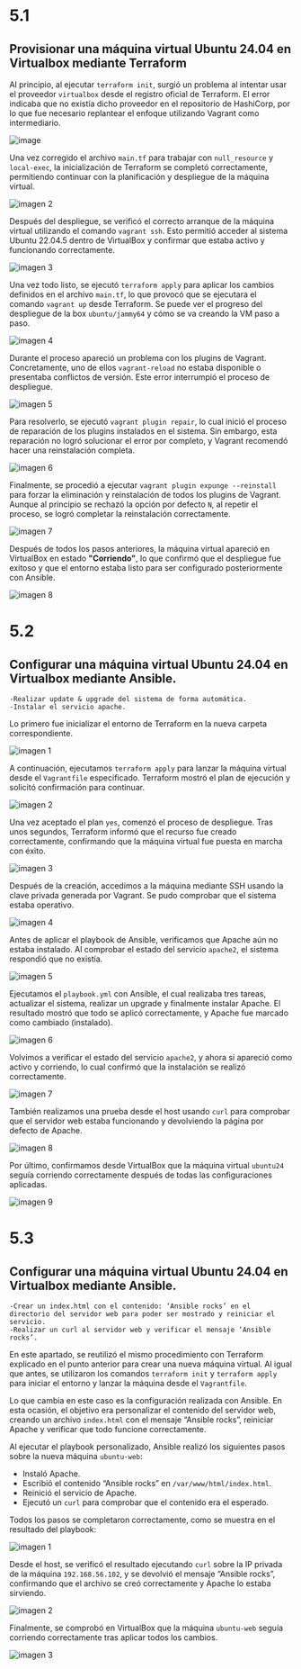 # 5.1

## Provisionar una máquina virtual Ubuntu 24.04 en Virtualbox mediante Terraform

Al principio, al ejecutar `terraform init`, surgió un problema al intentar usar el proveedor `virtualbox` desde el registro oficial de Terraform. El error indicaba que no existía dicho proveedor en el repositorio de HashiCorp, por lo que fue necesario replantear el enfoque utilizando Vagrant como intermediario.

![image](https://github.com/user-attachments/assets/831b9098-0fa8-44e9-80e8-195fed89a7f6)

Una vez corregido el archivo `main.tf` para trabajar con `null_resource` y `local-exec`, la inicialización de Terraform se completó correctamente, permitiendo continuar con la planificación y despliegue de la máquina virtual.

![imagen 2](https://github.com/pedmonsot/terraform/blob/master/5.1/images/2025-05-16_19-02.png)

Después del despliegue, se verificó el correcto arranque de la máquina virtual utilizando el comando `vagrant ssh`. Esto permitió acceder al sistema Ubuntu 22.04.5 dentro de VirtualBox y confirmar que estaba activo y funcionando correctamente.

![imagen 3](https://github.com/pedmonsot/terraform/blob/master/5.1/images/2025-05-16_19-28.png)

Una vez todo listo, se ejecutó `terraform apply` para aplicar los cambios definidos en el archivo `main.tf`, lo que provocó que se ejecutara el comando `vagrant up` desde Terraform. Se puede ver el progreso del despliegue de la box `ubuntu/jammy64` y cómo se va creando la VM paso a paso.

![imagen 4](https://github.com/pedmonsot/terraform/blob/master/5.1/images/2025-05-16_19-28_1.png)

Durante el proceso apareció un problema con los plugins de Vagrant. Concretamente, uno de ellos `vagrant-reload` no estaba disponible o presentaba conflictos de versión. Este error interrumpió el proceso de despliegue.

![imagen 5](https://github.com/pedmonsot/terraform/blob/master/5.1/images/2025-05-16_19-29.png)

Para resolverlo, se ejecutó `vagrant plugin repair`, lo cual inició el proceso de reparación de los plugins instalados en el sistema. Sin embargo, esta reparación no logró solucionar el error por completo, y Vagrant recomendó hacer una reinstalación completa.

![imagen 6](https://github.com/pedmonsot/terraform/blob/master/5.1/images/2025-05-16_19-30.png)

Finalmente, se procedió a ejecutar `vagrant plugin expunge --reinstall` para forzar la eliminación y reinstalación de todos los plugins de Vagrant. Aunque al principio se rechazó la opción por defecto `N`, al repetir el proceso, se logró completar la reinstalación correctamente.

![imagen 7](https://github.com/pedmonsot/terraform/blob/master/5.1/images/2025-05-16_19-30_1.png)

Después de todos los pasos anteriores, la máquina virtual apareció en VirtualBox en estado **"Corriendo"**, lo que confirmó que el despliegue fue exitoso y que el entorno estaba listo para ser configurado posteriormente con Ansible.

![imagen 8](https://github.com/pedmonsot/terraform/blob/master/5.1/images/2025-05-16_19-36.png)

# 5.2

## Configurar una máquina virtual Ubuntu 24.04 en Virtualbox mediante Ansible.
    -Realizar update & upgrade del sistema de forma automática.
    -Instalar el servicio apache.

Lo primero fue inicializar el entorno de Terraform en la nueva carpeta correspondiente.

![imagen 1](https://github.com/pedmonsot/terraform/blob/master/5.2/images/2025-05-19_11-50.png)

A continuación, ejecutamos `terraform apply` para lanzar la máquina virtual desde el `Vagrantfile` especificado. Terraform mostró el plan de ejecución y solicitó confirmación para continuar.

![imagen 2](https://github.com/pedmonsot/terraform/blob/master/5.2/images/2025-05-19_11-52.png)

Una vez aceptado el plan `yes`, comenzó el proceso de despliegue. Tras unos segundos, Terraform informó que el recurso fue creado correctamente, confirmando que la máquina virtual fue puesta en marcha con éxito.

![imagen 3](https://github.com/pedmonsot/terraform/blob/master/5.2/images/2025-05-19_11-52_1.png)

Después de la creación, accedimos a la máquina mediante SSH usando la clave privada generada por Vagrant. Se pudo comprobar que el sistema estaba operativo.

![imagen 4](https://github.com/pedmonsot/terraform/blob/master/5.2/images/2025-05-19_11-56.png)

Antes de aplicar el playbook de Ansible, verificamos que Apache aún no estaba instalado. Al comprobar el estado del servicio `apache2`, el sistema respondió que no existía.

![imagen 5](https://github.com/pedmonsot/terraform/blob/master/5.2/images/2025-05-19_11-58.png)

Ejecutamos el `playbook.yml` con Ansible, el cual realizaba tres tareas, actualizar el sistema, realizar un upgrade y finalmente instalar Apache. El resultado mostró que todo se aplicó correctamente, y Apache fue marcado como cambiado (instalado).

![imagen 6](https://github.com/pedmonsot/terraform/blob/master/5.2/images/2025-05-19_12-02.png)

Volvimos a verificar el estado del servicio `apache2`, y ahora sí apareció como activo y corriendo, lo cual confirmó que la instalación se realizó correctamente.

![imagen 7](https://github.com/pedmonsot/terraform/blob/master/5.2/images/2025-05-19_12-03.png)

También realizamos una prueba desde el host usando `curl` para comprobar que el servidor web estaba funcionando y devolviendo la página por defecto de Apache.

![imagen 8](https://github.com/pedmonsot/terraform/blob/master/5.2/images/2025-05-19_12-04.png)

Por último, confirmamos desde VirtualBox que la máquina virtual `ubuntu24` seguía corriendo correctamente después de todas las configuraciones aplicadas.

![imagen 9](https://github.com/pedmonsot/terraform/blob/master/5.2/images/2025-05-19_12-04_1.png)

# 5.3

## Configurar una máquina virtual Ubuntu 24.04 en Virtualbox mediante Ansible.
    -Crear un index.html con el contenido: ‘Ansible rocks’ en el directorio del servidor web para poder ser mostrado y reiniciar el servicio.
    -Realizar un curl al servidor web y verificar el mensaje ‘Ansible rocks’.

En este apartado, se reutilizó el mismo procedimiento con Terraform explicado en el punto anterior para crear una nueva máquina virtual. Al igual que antes, se utilizaron los comandos `terraform init` y `terraform apply` para iniciar el entorno y lanzar la máquina desde el `Vagrantfile`.

Lo que cambia en este caso es la configuración realizada con Ansible. En esta ocasión, el objetivo era personalizar el contenido del servidor web, creando un archivo `index.html` con el mensaje “Ansible rocks”, reiniciar Apache y verificar que todo funcione correctamente.

Al ejecutar el playbook personalizado, Ansible realizó los siguientes pasos sobre la nueva máquina `ubuntu-web`:
- Instaló Apache.
- Escribió el contenido “Ansible rocks” en `/var/www/html/index.html`.
- Reinició el servicio de Apache.
- Ejecutó un `curl` para comprobar que el contenido era el esperado.

Todos los pasos se completaron correctamente, como se muestra en el resultado del playbook:

![imagen 1](https://github.com/pedmonsot/terraform/blob/master/5.3/images/2025-05-19_12-22.png)

Desde el host, se verificó el resultado ejecutando `curl` sobre la IP privada de la máquina `192.168.56.102`, y se devolvió el mensaje “Ansible rocks”, confirmando que el archivo se creó correctamente y Apache lo estaba sirviendo.

![imagen 2](https://github.com/pedmonsot/terraform/blob/master/5.3/images/2025-05-19_12-23.png)

Finalmente, se comprobó en VirtualBox que la máquina `ubuntu-web` seguía corriendo correctamente tras aplicar todos los cambios.

![imagen 3](https://github.com/pedmonsot/terraform/blob/master/5.3/images/2025-05-19_12-24.png)




